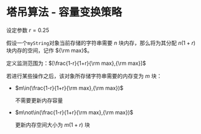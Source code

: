 

# 塔吊算法 - 容量变换策略

设定参数 $r = 0.25$

假设一个`myString`对象当前存储的字符串需要 $n$ 块内存，那么将为其分配 $n(1+r)$ 块内存的空间，记作 ${\rm max}$。

定义监测范围为：$[\frac{1-r}{1+r}{\rm max},{\rm max}]$

若进行某些操作之后，该对象所存储字符串需要的内存变为 $m$ 块：

* $m\in(\frac{1-r}{1+r}{\rm max},{\rm max})$

  不需要更新内存容量

* $m\not\in(\frac{1-r}{1+r}{\rm max},{\rm max})$

  更新内存空间大小为  $m(1+r)$  块







